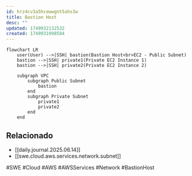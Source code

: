 ```yaml
---
id: hrz4cv3a5hcewwgnt5ahs3w
title: Bastion Host
desc: ""
updated: 1749932132532
created: 1749931998584
---
```


```mermaid
flowchart LR
    user(User) -->|SSH| bastion(Bastion Host<br>EC2 - Public Subnet)
    bastion -->|SSH| private1(Private EC2 Instance 1)
    bastion -->|SSH| private2(Private EC2 Instance 2)

    subgraph VPC
        subgraph Public Subnet
            bastion
        end
        subgraph Private Subnet
            private1
            private2
        end
    end
```

## Relacionado

- [[daily.journal.2025.06.14]]
- [[swe.cloud.aws.services.network.subnet]]

#SWE #Cloud #AWS #AWSServices #Network #BastionHost
